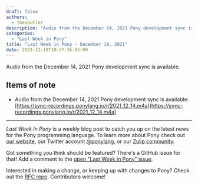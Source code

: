 ```yaml
---
draft: false
authors:
  - theobutler
description: "Audio from the December 14, 2021 Pony development sync is available."
categories:
  - "Last Week in Pony"
title: "Last Week in Pony - December 19, 2021"
date: 2021-12-19T10:37:35-05:00
---
```


Audio from the December 14, 2021 Pony development sync is available.

<!-- more -->

## Items of note

- Audio from the December 14, 2021 Pony development sync is available:
[https://sync-recordings.ponylang.io/r/2021_12_14.m4a](https://sync-recordings.ponylang.io/r/2021_12_14.m4a)

---

_Last Week In Pony_ is a weekly blog post to catch you up on the latest news for the Pony programming language. To learn more about Pony check out [our website](https://ponylang.io), our Twitter account [@ponylang](https://twitter.com/ponylang), or our [Zulip community](https://ponylang.zulipchat.com).

Got something you think should be featured? There's a GitHub issue for that! Add a comment to the [open "Last Week in Pony" issue](https://github.com/ponylang/ponylang.github.io/issues?q=is%3Aissue+is%3Aopen+label%3Alast-week-in-pony).

Interested in making a change, or keeping up with changes to Pony? Check out the [RFC repo](https://github.com/ponylang/rfcs). Contributors welcome!
